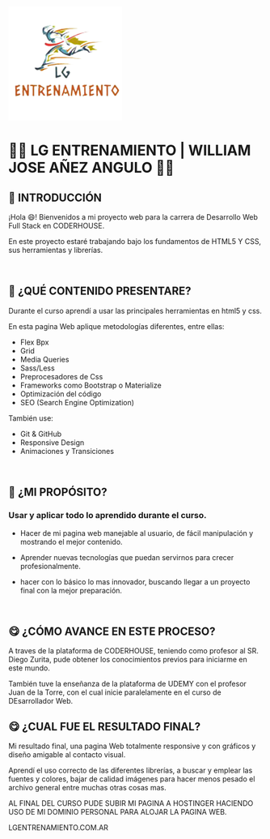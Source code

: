 ![LgLogo](./Assets//logo_sin_fondo.png)
# **🧑‍💻 LG ENTRENAMIENTO | WILLIAM JOSE AÑEZ ANGULO 👩‍💻**

## **📌 INTRODUCCIÓN**

¡Hola 😄! Bienvenidos a  mi proyecto web para la carrera de Desarrollo Web Full Stack en CODERHOUSE.

En este proyecto estaré trabajando bajo los fundamentos de HTML5 Y CSS, sus herramientas y librerías.

</br >

## **🔎 ¿QUÉ CONTENIDO PRESENTARE?**

Durante el curso aprendí a usar las principales herramientas en html5 y css.

En esta pagina Web aplique metodologías diferentes, entre ellas:
- Flex Bpx
- Grid
- Media Queries
- Sass/Less
- Preprocesadores de Css
- Frameworks como Bootstrap o Materialize
- Optimización del código
- SEO (Search Engine Optimization)

También use:
- Git & GitHub
- Responsive Design
- Animaciones y Transiciones

</br >

## **🤨 ¿MI PROPÓSITO?**

### Usar y aplicar todo lo aprendido durante el curso.

- Hacer de mi pagina web manejable al usuario, de fácil manipulación y mostrando el mejor contenido.

- Aprender nuevas tecnologías que puedan servirnos para crecer profesionalmente.

- hacer con lo básico lo mas innovador, buscando llegar a un proyecto final con la mejor preparación.


</br >

## **😋 ¿CÓMO AVANCE EN ESTE PROCESO?**

A traves de la plataforma de CODERHOUSE, teniendo como profesor al SR. Diego Zurita, pude obtener los conocimientos previos para iniciarme en este mundo.

También tuve la enseñanza de la plataforma de UDEMY con el profesor Juan de la Torre, con el cual inicie paralelamente en el curso de DEsarrollador Web.

## **😋 ¿CUAL FUE EL RESULTADO FINAL?**

Mi resultado final, una pagina Web totalmente responsive y con gráficos y diseño amigable al contacto visual.

Aprendí el uso correcto de las diferentes librerías, a buscar y emplear las fuentes y colores, bajar de calidad imágenes para hacer menos pesado el archivo general entre muchas otras cosas mas.

AL FINAL DEL CURSO PUDE SUBIR MI PAGINA A HOSTINGER HACIENDO USO DE MI DOMINIO PERSONAL PARA ALOJAR LA PAGINA WEB.

LGENTRENAMIENTO.COM.AR


